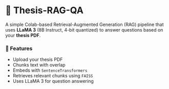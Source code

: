 # 🧠 Thesis-RAG-QA

A simple Colab-based Retrieval-Augmented Generation (RAG) pipeline that uses **LLaMA 3** (8B Instruct, 4-bit quantized) to answer questions based on your **thesis PDF**.

### 🚀 Features
- Upload your thesis PDF
- Chunks text with overlap
- Embeds with `SentenceTransformers`
- Retrieves relevant chunks using `FAISS`
- Uses LLaMA 3 for question answering

